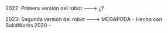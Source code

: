 2022: Primera versión del robot ---> ¿?

2023: Segunda versión del robot ---> MEGAPODA - Hecho con SolidWorks 2020 -
